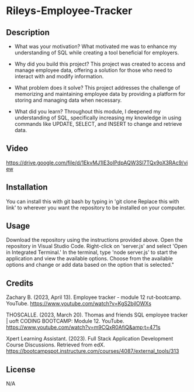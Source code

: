 # Rileys-Employee-Tracker

## Description
- What was your motivation? What motivated me was to enhance my understanding of SQL while creating a tool beneficial for employers.

- Why did you build this project? This project was created to access and manage employee data, offering a solution for those who need to interact with and modify information.

- What problem does it solve? This project addresses the challenge of memorizing and maintaining employee data by providing a platform for storing and managing data when necessary.

- What did you learn? Throughout this module, I deepened my understanding of SQL, specifically increasing my knowledge in using commands like UPDATE, SELECT, and INSERT to change and retrieve data.

## Video 
https://drive.google.com/file/d/1EkvMJ1IE3oIPdpAQW3Sl7TQx9oX3RAc9/view

## Installation
You can install this with git bash by typing in 'git clone Replace this with link' to wherever you want the repository to be installed on your computer.

## Usage
Download the repository using the instructions provided above. Open the repository in Visual Studio Code. Right-click on 'server.js' and select 'Open in Integrated Terminal.' In the terminal, type 'node server.js' to start the application and view the available options. Choose from the available options and change or add data based on the option that is selected."

## Credits
Zachary B. (2023, April 13). Employee tracker - module 12 rut-bootcamp. YouTube. https://www.youtube.com/watch?v=KgS2bjlOWXs 

THOSCALLE. (2023, March 20). Thomas and friends SQL employee tracker | uoft CODING BOOTCAMP: Module 12. YouTube. https://www.youtube.com/watch?v=m9CQxR0AfiQ&amp;t=471s 

Xpert Learning Assistant. (2023). Full Stack Application Development Course Discussions. Retrieved from edX. https://bootcampspot.instructure.com/courses/4087/external_tools/313

## License
N/A
